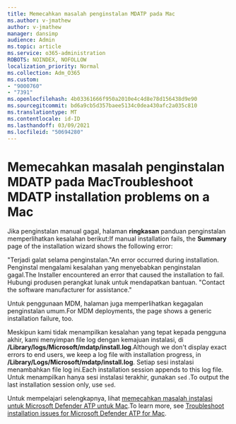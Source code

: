 ```yaml
---
title: Memecahkan masalah penginstalan MDATP pada Mac
ms.author: v-jmathew
author: v-jmathew
manager: dansimp
audience: Admin
ms.topic: article
ms.service: o365-administration
ROBOTS: NOINDEX, NOFOLLOW
localization_priority: Normal
ms.collection: Adm_O365
ms.custom:
- "9000760"
- "7391"
ms.openlocfilehash: 4b03361666f950a2010e4c4d8e78d156438d9e90
ms.sourcegitcommit: bd6a9cb5d357baee5134c0dea430afc2a035c810
ms.translationtype: MT
ms.contentlocale: id-ID
ms.lasthandoff: 03/09/2021
ms.locfileid: "50694280"
---
```

# <a name="troubleshoot-mdatp-installation-problems-on-a-mac"></a><span data-ttu-id="de829-102">Memecahkan masalah penginstalan MDATP pada Mac</span><span class="sxs-lookup"><span data-stu-id="de829-102">Troubleshoot MDATP installation problems on a Mac</span></span>

<span data-ttu-id="de829-103">Jika penginstalan manual gagal, halaman **ringkasan** panduan penginstalan memperlihatkan kesalahan berikut:</span><span class="sxs-lookup"><span data-stu-id="de829-103">If manual installation fails, the **Summary** page of the installation wizard shows the following error:</span></span>

<span data-ttu-id="de829-104">"Terjadi galat selama penginstalan.</span><span class="sxs-lookup"><span data-stu-id="de829-104">"An error occurred during installation.</span></span> <span data-ttu-id="de829-105">Penginstal mengalami kesalahan yang menyebabkan penginstalan gagal.</span><span class="sxs-lookup"><span data-stu-id="de829-105">The Installer encountered an error that caused the installation to fail.</span></span> <span data-ttu-id="de829-106">Hubungi produsen perangkat lunak untuk mendapatkan bantuan. "</span><span class="sxs-lookup"><span data-stu-id="de829-106">Contact the software manufacturer for assistance."</span></span>

<span data-ttu-id="de829-107">Untuk penggunaan MDM, halaman juga memperlihatkan kegagalan penginstalan umum.</span><span class="sxs-lookup"><span data-stu-id="de829-107">For MDM deployments, the page shows a generic installation failure, too.</span></span>

<span data-ttu-id="de829-108">Meskipun kami tidak menampilkan kesalahan yang tepat kepada pengguna akhir, kami menyimpan file log dengan kemajuan instalasi, di **/Library/logs/Microsoft/mdatp/install.log**.</span><span class="sxs-lookup"><span data-stu-id="de829-108">Although we don't display exact errors to end users, we keep a log file with installation progress, in **/Library/Logs/Microsoft/mdatp/install.log**.</span></span> <span data-ttu-id="de829-109">Setiap sesi instalasi menambahkan file log ini.</span><span class="sxs-lookup"><span data-stu-id="de829-109">Each installation session appends to this log file.</span></span> <span data-ttu-id="de829-110">Untuk menampilkan hanya sesi instalasi terakhir, gunakan `sed` .</span><span class="sxs-lookup"><span data-stu-id="de829-110">To output the last installation session only, use `sed`.</span></span>

<span data-ttu-id="de829-111">Untuk mempelajari selengkapnya, lihat [memecahkan masalah instalasi untuk Microsoft Defender ATP untuk Mac](https://go.microsoft.com/fwlink/?linkid=2144615).</span><span class="sxs-lookup"><span data-stu-id="de829-111">To learn more, see [Troubleshoot installation issues for Microsoft Defender ATP for Mac](https://go.microsoft.com/fwlink/?linkid=2144615).</span></span>
